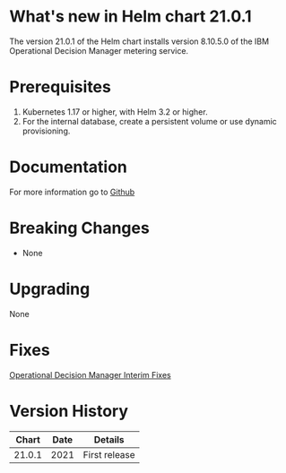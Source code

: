# What's new in Helm chart 21.0.1
The version 21.0.1 of the Helm chart installs version 8.10.5.0 of the IBM Operational Decision Manager metering service. 

# Prerequisites
1. Kubernetes 1.17 or higher, with Helm 3.2 or higher.
2. For the internal database, create a persistent volume or use dynamic provisioning.

# Documentation
For more information go to [Github](https://github.com/ODMDev/decisions-metering)

# Breaking Changes
* None

# Upgrading
None

# Fixes
[Operational Decision Manager Interim Fixes](http://www.ibm.com/support/docview.wss?uid=swg21640630)

# Version History
| Chart | Date     | Details                           |
| ----- | -------- | --------------------------------- |
| 21.0.1 |  2021 | First release |

